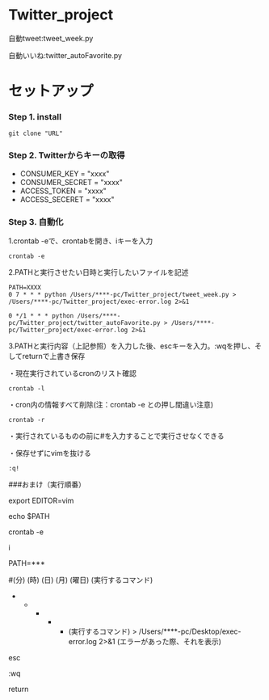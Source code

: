 # Twitter_project

自動tweet:tweet_week.py

自動いいね:twitter_autoFavorite.py

# セットアップ


### Step 1. install
```
git clone "URL"
```
### Step 2. Twitterからキーの取得

- CONSUMER_KEY = "xxxx"
- CONSUMER_SECRET = "xxxx"
- ACCESS_TOKEN = "xxxx"
- ACCESS_SECERET = "xxxx"

### Step 3. 自動化

1.crontab -eで、crontabを開き、iキーを入力

```
crontab -e

```

2.PATHと実行させたい日時と実行したいファイルを記述

```
PATH=XXXX
0 7 * * * python /Users/****-pc/Twitter_project/tweet_week.py > /Users/****-pc/Twitter_project/exec-error.log 2>&1

0 */1 * * * python /Users/****-pc/Twitter_project/twitter_autoFavorite.py > /Users/****-pc/Twitter_project/exec-error.log 2>&1
```

3.PATHと実行内容（上記参照）を入力した後、escキーを入力。:wqを押し、そしてreturnで上書き保存

・現在実行されているcronのリスト確認
```
crontab -l
```
・cron内の情報すべて削除(注：crontab -e との押し間違い注意)
```
crontab -r
```
・実行されているものの前に#を入力することで実行させなくできる

・保存せずにvimを抜ける
```
:q!
```

###おまけ（実行順番）

export EDITOR=vim

echo $PATH

crontab -e

i

PATH=***

#(分) (時) (日) (月) (曜日)  (実行するコマンド)

* * * * * (実行するコマンド) > /Users/****-pc/Desktop/exec-error.log 2>&1 (エラーがあった際、それを表示)

esc

:wq

return
